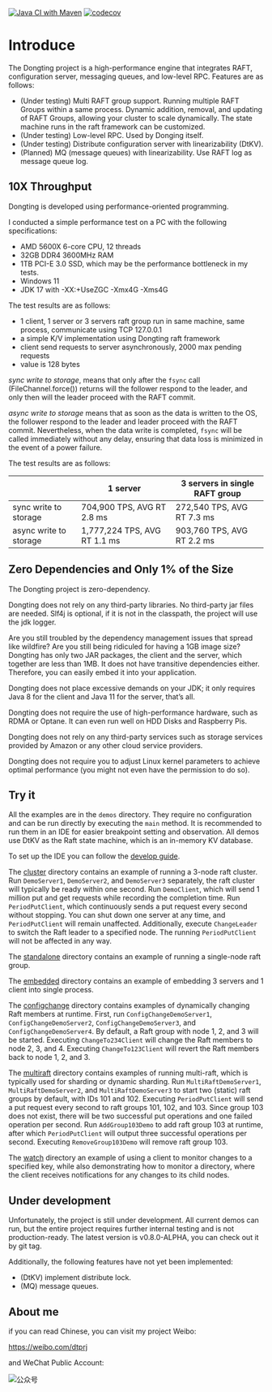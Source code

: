 [![Java CI with Maven](https://github.com/dtprj/dongting/actions/workflows/maven.yml/badge.svg)](https://github.com/dtprj/dongting/actions/workflows/maven.yml)
[![codecov](https://codecov.io/github/dtprj/dongting/branch/master/graph/badge.svg)](https://app.codecov.io/github/dtprj/dongting)

# Introduce
The Dongting project is a high-performance engine that integrates RAFT, configuration server, messaging queues,
and low-level RPC. Features are as follows:

* (Under testing) Multi RAFT group support. Running multiple RAFT Groups within a same process. Dynamic addition, 
  removal, and updating of RAFT Groups, allowing your cluster to scale dynamically. 
  The state machine runs in the raft framework can be customized.
* (Under testing) Low-level RPC. Used by Donging itself.
* (Under testing) Distribute configuration server with linearizability (DtKV).
* (Planned) MQ (message queues) with linearizability. Use RAFT log as message queue log.

## 10X Throughput
Dongting is developed using performance-oriented programming.

I conducted a simple performance test on a PC with the following specifications:

* AMD 5600X 6-core CPU, 12 threads
* 32GB DDR4 3600MHz RAM
* 1TB PCI-E 3.0 SSD, which may be the performance bottleneck in my tests.
* Windows 11
* JDK 17 with -XX:+UseZGC -Xmx4G -Xms4G

The test results are as follows:
* 1 client, 1 server or 3 servers raft group run in same machine, same process, communicate using TCP 127.0.0.1
* a simple K/V implementation using Dongting raft framework
* client send requests to server asynchronously, 2000 max pending requests
* value is 128 bytes

*sync write to storage*, means that only after the ```fsync``` call (FileChannel.force()) returns will the follower 
respond to the leader, and only then will the leader proceed with the RAFT commit.

*async write to storage* means that as soon as the data is written to the OS, the follower respond to the leader 
and leader proceed with the RAFT commit. Nevertheless, when the data write is completed, ```fsync``` will be called 
immediately without any delay, ensuring that data loss is minimized in the event of a power failure.

The test results are as follows:

|                        | 1 server                     | 3 servers in single RAFT group |
|------------------------|------------------------------|--------------------------------|
| sync write to storage  | 704,900 TPS, AVG RT 2.8 ms   | 272,540 TPS, AVG RT 7.3 ms     |
| async write to storage | 1,777,224 TPS, AVG RT 1.1 ms | 903,760 TPS, AVG RT 2.2 ms     |

## Zero Dependencies and Only 1% of the Size
The Dongting project is zero-dependency.

Dongting does not rely on any third-party libraries. No third-party jar files are needed.
Slf4j is optional, if it is not in the classpath, the project will use the jdk logger.

Are you still troubled by the dependency management issues that spread like wildfire?
Are you still being ridiculed for having a 1GB image size?
Dongting has only two JAR packages, the client and the server, which together are less than 1MB.
It does not have transitive dependencies either. Therefore, you can easily embed it into your application.

Dongting does not place excessive demands on your JDK; it only requires Java 8 for the client and Java 11 for
the server, that’s all.

Dongting does not require the use of high-performance hardware, such as RDMA or Optane.
It can even run well on HDD Disks and Raspberry Pis.

Dongting does not rely on any third-party services such as storage services provided by Amazon or
any other cloud service providers.

Dongting does not require you to adjust Linux kernel parameters to achieve optimal performance
(you might not even have the permission to do so).

## Try it

All the examples are in the `demos` directory. 
They require no configuration and can be run directly by executing the `main` method.
It is recommended to run them in an IDE for easier breakpoint setting and observation.
All demos use DtKV as the Raft state machine, which is an in-memory KV database.

To set up the IDE you can follow the [develop guide](docs/developer.md).

The [cluster](demos/src/main/java/com/github/dtprj/dongting/demos/cluster) directory contains an example of
running a 3-node raft cluster.
Run ```DemoServer1```, ```DemoServer2```, and ```DemoServer3``` separately, the raft cluster will typically 
be ready within one second.
Run ```DemoClient```, which will send 1 million put and get requests while recording the completion time.
Run ```PeriodPutClient```, which continuously sends a put request every second without stopping. 
You can shut down one server at any time, and ```PeriodPutClient``` will remain unaffected.
Additionally, execute ```ChangeLeader``` to switch the Raft leader to a specified node.
The running ```PeriodPutClient``` will not be affected in any way.

The [standalone](demos/src/main/java/com/github/dtprj/dongting/demos/standalone) directory contains an example
of running a single-node raft group.

The [embedded](demos/src/main/java/com/github/dtprj/dongting/demos/embedded) directory contains an example of 
embedding 3 servers and 1 client into single process.

The [configchange](demos/src/main/java/com/github/dtprj/dongting/demos/configchange) directory contains examples 
of dynamically changing Raft members at runtime.
First, run ```ConfigChangeDemoServer1```, ```ConfigChangeDemoServer2```, ```ConfigChangeDemoServer3```, 
and ```ConfigChangeDemoServer4```. By default, a Raft group with node 1, 2, and 3 will be started.
Executing ```ChangeTo234Client``` will change the Raft members to node 2, 3, and 4.
Executing ```ChangeTo123Client``` will revert the Raft members back to node 1, 2, and 3.

The [multiraft](demos/src/main/java/com/github/dtprj/dongting/demos/multiraft) directory contains examples of
running multi-raft, which is typically used for sharding or dynamic sharding.
Run ```MultiRaftDemoServer1```, ```MultiRaftDemoServer2```, and ```MultiRaftDemoServer3``` to start two (static) 
raft groups by default, with IDs 101 and 102.
Executing ```PeriodPutClient``` will send a put request every second to raft groups 101, 102, and 103.
Since group 103 does not exist, there will be two successful put operations and one failed operation per second.
Run ```AddGroup103Demo``` to add raft group 103 at runtime, after which ```PeriodPutClient``` will output 
three successful operations per second.
Executing ```RemoveGroup103Demo``` will remove raft group 103.

The [watch](demos/src/main/java/com/github/dtprj/dongting/demos/watch) directory an example of
using a client to monitor changes to a specified key, while also demonstrating how to monitor 
a directory, where the client receives notifications for any changes to its child nodes.

## Under development

Unfortunately, the project is still under development. All current demos can run, 
but the entire project requires further internal testing and is not production-ready.
The latest version is v0.8.0-ALPHA, you can check out it by git tag.

Additionally, the following features have not yet been implemented:

* (DtKV) implement distribute lock.
* (MQ) message queues.

## About me
if you can read Chinese, you can visit my project Weibo:

https://weibo.com/dtprj

and WeChat Public Account:

![公众号](devlogs/imgs/qrcode_wechat.jpg)
